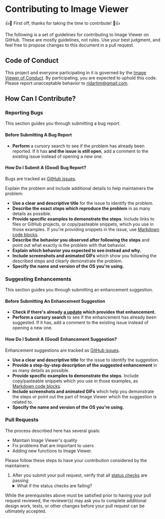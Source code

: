 # Contributing to Image Viewer
:+1::tada: First off, thanks for taking the time to contribute! :tada::+1:

The following is a set of guidelines for contributing to Image Viewer on GitHub. These are mostly guidelines, not rules. Use your best judgment, and feel free to propose changes to this document in a pull request.

## Code of Conduct

This project and everyone participating in it is governed by the [Image Viewer of Conduct](CODE_OF_CONDUCT.md). By participating, you are expected to uphold this code. Please report unacceptable behavior to ridartim@gmail.com.

## How Can I Contribute?

### Reporting Bugs

This section guides you through submitting a bug report.

#### Before Submitting A Bug Report

* **Perform** a cursory search to see if the problem has already been reported. If it has **and the issue is still open**, add a comment to the existing issue instead of opening a new one.

#### How Do I Submit A (Good) Bug Report?

Bugs are tracked as [GitHub issues](https://guides.github.com/features/issues/).

Explain the problem and include additional details to help maintainers the problem:

* **Use a clear and descriptive title** for the issue to identify the problem.
* **Describe the exact steps which reproduce the problem** in as many details as possible.
* **Provide specific examples to demonstrate the steps**. Include links to files or GitHub projects, or copy/pasteable snippets, which you use in those examples. If you're providing snippets in the issue, use [Markdown code blocks](https://help.github.com/articles/markdown-basics/#multiple-lines).
* **Describe the behavior you observed after following the steps** and point out what exactly is the problem with that behavior.
* **Explain which behavior you expected to see instead and why.**
* **Include screenshots and animated GIFs** which show you following the described steps and clearly demonstrate the problem.
* **Specify the name and version of the OS you're using.**

### Suggesting Enhancements

This section guides you through submitting an enhancement suggestion.

#### Before Submitting An Enhancement Suggestion

* **Check if there's already [a update](https://github.com/RIDARTIM/Image-Viewer/commits) which provides that enhancement.**
* **Perform a cursory search** to see if the enhancement has already been suggested. If it has, add a comment to the existing issue instead of opening a new one.

#### How Do I Submit A (Good) Enhancement Suggestion?

Enhancement suggestions are tracked as [GitHub issues](https://guides.github.com/features/issues).

* **Use a clear and descriptive title** for the issue to identify the suggestion.
* **Provide a step-by-step description of the suggested enhancement** in as many details as possible.
* **Provide specific examples to demonstrate the steps**. Include copy/pasteable snippets which you use in those examples, as [Markdown code blocks](https://help.github.com/articles/markdown-basics/#multiple-lines).
* **Include screenshots and animated GIFs** which help you demonstrate the steps or point out the part of Image Viewer which the suggestion is related to.
* **Specify the name and version of the OS you're using.**

### Pull Requests

The process described here has several goals:

- Maintain Image Viewer's quality
- Fix problems that are important to users
- Adding new functions to Image Viewer.

Please follow these steps to have your contribution considered by the maintainers:

1. After you submit your pull request, verify that all [status checks](https://help.github.com/articles/about-status-checks/) are passing <details><summary>What if the status checks are failing?</summary>If a status check is failing, and you believe that the failure is unrelated to your change, please leave a comment on the pull request explaining why you believe the failure is unrelated. A maintainer will re-run the status check for you. If we conclude that the failure was a false positive, then we will open an issue to track that problem with our status check suite.</details>

While the prerequisites above must be satisfied prior to having your pull request reviewed, the reviewer(s) may ask you to complete additional design work, tests, or other changes before your pull request can be ultimately accepted.
